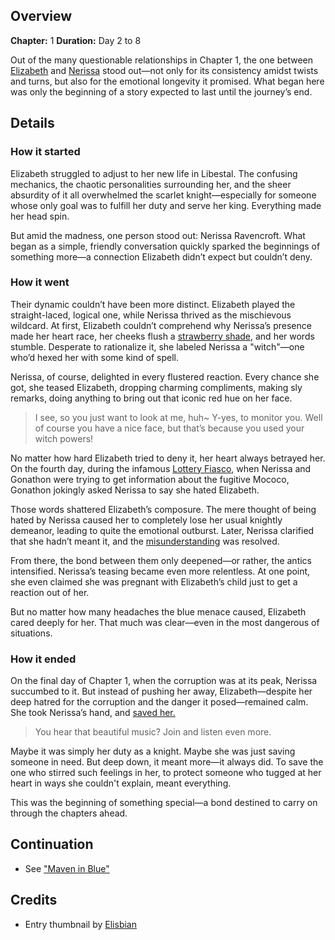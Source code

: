 <!-- title: Fire and Flight -->
<!-- quote: It's fine... She was but a witch after all! -->
<!-- chapters: 0 -->
<!-- images: (Elizabeth and Nerissa role-playing as Romeo and Juliet), (Help, step-knight, I'm stuck in a hole), (Elizabeth saving Nerissa from the Corruption) -->
<!-- model: false -->

## Overview

**Chapter:** 1
**Duration:** Day 2 to 8

Out of the many questionable relationships in Chapter 1, the one between [Elizabeth](#entry:liz-entrry) and [Nerissa](#entry:nerissa-entry) stood out—not only for its consistency amidst twists and turns, but also for the emotional longevity it promised. What began here was only the beginning of a story expected to last until the journey’s end.

## Details

### How it started

Elizabeth struggled to adjust to her new life in Libestal. The confusing mechanics, the chaotic personalities surrounding her, and the sheer absurdity of it all overwhelmed the scarlet knight—especially for someone whose only goal was to fulfill her duty and serve her king. Everything made her head spin.

But amid the madness, one person stood out: Nerissa Ravencroft. What began as a simple, friendly conversation quickly sparked the beginnings of something more—a connection Elizabeth didn’t expect but couldn’t deny.

### How it went

Their dynamic couldn’t have been more distinct. Elizabeth played the straight-laced, logical one, while Nerissa thrived as the mischievous wildcard. At first, Elizabeth couldn’t comprehend why Nerissa’s presence made her heart race, her cheeks flush a [strawberry shade,](https://www.youtube.com/live/oVguNTPnDww?t=820) and her words stumble. Desperate to rationalize it, she labeled Nerissa a "witch"—one who’d hexed her with some kind of spell.

Nerissa, of course, delighted in every flustered reaction. Every chance she got, she teased Elizabeth, dropping charming compliments, making sly remarks, doing anything to bring out that iconic red hue on her face.

> I see, so you just want to look at me, huh~
> Y-yes, to monitor you. Well of course you have a nice face, but that’s because you used your witch powers!

No matter how hard Elizabeth tried to deny it, her heart always betrayed her. On the fourth day, during the infamous [Lottery Fiasco](#entry:lottery-fiasco-entry), when Nerissa and Gonathon were trying to get information about the fugitive Mococo, Gonathon jokingly asked Nerissa to say she hated Elizabeth.

Those words shattered Elizabeth’s composure. The mere thought of being hated by Nerissa caused her to completely lose her usual knightly demeanor, leading to quite the emotional outburst. Later, Nerissa clarified that she hadn’t meant it, and the [misunderstanding](https://www.youtube.com/embed/1_dhGL0K5-k?si=OCYF7bUx3zTLXPnC&start=1127) was resolved.

From there, the bond between them only deepened—or rather, the antics intensified. Nerissa’s teasing became even more relentless. At one point, she even claimed she was pregnant with Elizabeth’s child just to get a reaction out of her.

But no matter how many headaches the blue menace caused, Elizabeth cared deeply for her. That much was clear—even in the most dangerous of situations.

### How it ended

On the final day of Chapter 1, when the corruption was at its peak, Nerissa succumbed to it. But instead of pushing her away, Elizabeth—despite her deep hatred for the corruption and the danger it posed—remained calm. She took Nerissa’s hand, and [saved her.](https://www.youtube.com/live/_urPfTQnLes?feature=shared&t=12224)

> You hear that beautiful music? Join and listen even more.

Maybe it was simply her duty as a knight. Maybe she was just saving someone in need. But deep down, it meant more—it always did. To save the one who stirred such feelings in her, to protect someone who tugged at her heart in ways she couldn't explain, meant everything.

This was the beginning of something special—a bond destined to carry on through the chapters ahead.

## Continuation

- See ["Maven in Blue"](#entry:maven-in-blue)

## Credits

- Entry thumbnail by [Elisbian](https://x.com/Elisbian_/status/1866736410826576342)
